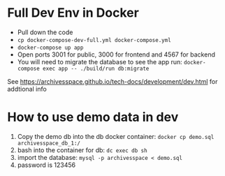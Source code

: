 # Full Dev Env in Docker

- Pull down the code
- `cp docker-compose-dev-full.yml docker-compose.yml`
- `docker-compose up app`
- Open ports 3001 for public, 3000 for frontend and 4567 for backend
- You will need to migrate the database to see the app run: `docker-compose exec app -- ./build/run db:migrate`


See https://archivesspace.github.io/tech-docs/development/dev.html for addtional info

# How to use demo data in dev

1. Copy the demo db into the db docker container: `docker cp demo.sql archivesspace_db_1:/`
2. bash into the container for db: `dc exec db sh`
3. import the database: `mysql -p archivesspace < demo.sql`
4. password is 123456